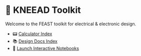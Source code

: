 # 🧰 KNEEAD Toolkit

Welcome to the FEAST toolkit for electrical & electronic design.

- 📟 [Calculator Index](./calculators_index.md)
- 📚 [Design Docs Index](./pages_index.md)
- 🚀 [Launch Interactive Notebooks](./lite/index.html)
